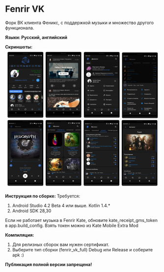 # Fenrir VK
Форк ВК клиента Феникс, с поддержкой музыки и множество другого функционала.

<b>Языки: Русский, английский</b>

<b>Скриншоты:</b>
<img src="Screenshots.jpg"/>

<b>Инструкция по сборке:</b>
Требуется:
  1) Android Studio 4.2 Beta 4 или выше. Kotlin 1.4.*
  2) Android SDK 28,30
  
  Если не работает музыка в Fenrir Kate, обновите kate_receipt_gms_token в app.build_config.
  Взять токен можно из Kate Mobile Extra Mod
  
<b>Компиляция:</b>

  1) Для релизных сборок вам нужен сертификат.
  2) Выберите тип сборки (fenrir_vk_full) Debug или Release и соберите apk :)

<b>Публикация полной версии запрещена!</b>
